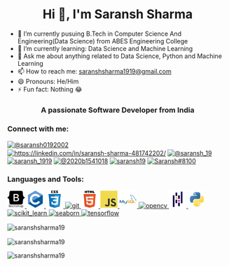 <h1 align="center">Hi 👋, I'm Saransh Sharma</h1> 

- 🔭 I’m currently pusuing B.Tech in Computer Science And Engineering(Data Science) from ABES Engineering College
- 🌱 I’m currently learning: Data Science and Machine Learning
- 💬 Ask me about anything related to Data Science, Python and Machine Learning 
- 📫 How to reach me: saranshsharma1919@gmail.com
- 😄 Pronouns: He/Him
- ⚡ Fun fact: Nothing 😂


<h3 align="center">A passionate Software Developer from India</h3>

<h3 align="left">Connect with me:</h3>
<p align="left">
<a href="https://twitter.com/@saransh0192002" target="blank"><img align="center" src="https://raw.githubusercontent.com/rahuldkjain/github-profile-readme-generator/master/src/images/icons/Social/twitter.svg" alt="@saransh0192002" height="30" width="40" /></a>
<a href="[https://linkedin.com/in/https://linkedin.com/in/saransh-sharma-481742202/](https://www.linkedin.com/in/saransh-sharma-481742202/)" target="blank"><img align="center" src="https://raw.githubusercontent.com/rahuldkjain/github-profile-readme-generator/master/src/images/icons/Social/linked-in-alt.svg" alt="https://linkedin.com/in/saransh-sharma-481742202/" height="30" width="40" /></a>
<a href="https://instagram.com/@saransh_19" target="blank"><img align="center" src="https://raw.githubusercontent.com/rahuldkjain/github-profile-readme-generator/master/src/images/icons/Social/instagram.svg" alt="@saransh_19" height="30" width="40" /></a>
<a href="https://www.codechef.com/users/saransh_1919" target="blank"><img align="center" src="https://cdn.jsdelivr.net/npm/simple-icons@3.1.0/icons/codechef.svg" alt="saransh_1919" height="30" width="40" /></a>
<a href="https://www.hackerrank.com/@2020b1541018" target="blank"><img align="center" src="https://raw.githubusercontent.com/rahuldkjain/github-profile-readme-generator/master/src/images/icons/Social/hackerrank.svg" alt="@2020b1541018" height="30" width="40" /></a>
<a href="https://www.leetcode.com/saransh19" target="blank"><img align="center" src="https://raw.githubusercontent.com/rahuldkjain/github-profile-readme-generator/master/src/images/icons/Social/leet-code.svg" alt="saransh19" height="30" width="40" /></a>
<a href="https://discord.gg/Saransh#8100" target="blank"><img align="center" src="https://raw.githubusercontent.com/rahuldkjain/github-profile-readme-generator/master/src/images/icons/Social/discord.svg" alt="Saransh#8100" height="30" width="40" /></a>
</p>

<h3 align="left">Languages and Tools:</h3>
<p align="left"> <a href="https://getbootstrap.com" target="_blank" rel="noreferrer"> <img src="https://raw.githubusercontent.com/devicons/devicon/master/icons/bootstrap/bootstrap-plain-wordmark.svg" alt="bootstrap" width="40" height="40"/> </a> <a href="https://www.cprogramming.com/" target="_blank" rel="noreferrer"> <img src="https://raw.githubusercontent.com/devicons/devicon/master/icons/c/c-original.svg" alt="c" width="40" height="40"/> </a> <a href="https://www.w3schools.com/css/" target="_blank" rel="noreferrer"> <img src="https://raw.githubusercontent.com/devicons/devicon/master/icons/css3/css3-original-wordmark.svg" alt="css3" width="40" height="40"/> </a> <a href="https://git-scm.com/" target="_blank" rel="noreferrer"> <img src="https://www.vectorlogo.zone/logos/git-scm/git-scm-icon.svg" alt="git" width="40" height="40"/> </a> <a href="https://www.w3.org/html/" target="_blank" rel="noreferrer"> <img src="https://raw.githubusercontent.com/devicons/devicon/master/icons/html5/html5-original-wordmark.svg" alt="html5" width="40" height="40"/> </a> <a href="https://developer.mozilla.org/en-US/docs/Web/JavaScript" target="_blank" rel="noreferrer"> <img src="https://raw.githubusercontent.com/devicons/devicon/master/icons/javascript/javascript-original.svg" alt="javascript" width="40" height="40"/> </a> <a href="https://www.mysql.com/" target="_blank" rel="noreferrer"> <img src="https://raw.githubusercontent.com/devicons/devicon/master/icons/mysql/mysql-original-wordmark.svg" alt="mysql" width="40" height="40"/> </a> <a href="https://opencv.org/" target="_blank" rel="noreferrer"> <img src="https://www.vectorlogo.zone/logos/opencv/opencv-icon.svg" alt="opencv" width="40" height="40"/> </a> <a href="https://pandas.pydata.org/" target="_blank" rel="noreferrer"> <img src="https://raw.githubusercontent.com/devicons/devicon/2ae2a900d2f041da66e950e4d48052658d850630/icons/pandas/pandas-original.svg" alt="pandas" width="40" height="40"/> </a> <a href="https://www.python.org" target="_blank" rel="noreferrer"> <img src="https://raw.githubusercontent.com/devicons/devicon/master/icons/python/python-original.svg" alt="python" width="40" height="40"/> </a> <a href="https://scikit-learn.org/" target="_blank" rel="noreferrer"> <img src="https://upload.wikimedia.org/wikipedia/commons/0/05/Scikit_learn_logo_small.svg" alt="scikit_learn" width="40" height="40"/> </a> <a href="https://seaborn.pydata.org/" target="_blank" rel="noreferrer"> <img src="https://seaborn.pydata.org/_images/logo-mark-lightbg.svg" alt="seaborn" width="40" height="40"/> </a> <a href="https://www.tensorflow.org" target="_blank" rel="noreferrer"> <img src="https://www.vectorlogo.zone/logos/tensorflow/tensorflow-icon.svg" alt="tensorflow" width="40" height="40"/> </a> </p>

<p><img align="center" src="https://github-readme-stats.vercel.app/api/top-langs?username=saranshsharma19&show_icons=true&locale=en&layout=compact" alt="saranshsharma19" /></p>

<p><img align="center" src="https://github-readme-streak-stats.herokuapp.com/?user=saranshsharma19&" alt="saranshsharma19" /></p>

<p align="left"> <img src="https://komarev.com/ghpvc/?username=saranshsharma19&label=Profile%20views&color=0e75b6&style=flat" alt="saranshsharma19" /> </p>
